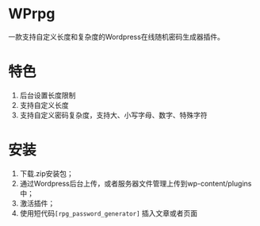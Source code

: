 # WPrpg
一款支持自定义长度和复杂度的Wordpress在线随机密码生成器插件。

# 特色
1. 后台设置长度限制
2. 支持自定义长度
3. 支持自定义密码复杂度，支持大、小写字母、数字、特殊字符

# 安装
1. 下载.zip安装包；
2. 通过Wordpress后台上传，或者服务器文件管理上传到wp-content/plugins中；
3. 激活插件；
4. 使用短代码<code>[rpg_password_generator]</code> 插入文章或者页面
